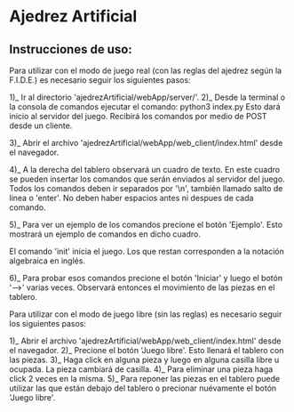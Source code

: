 # Ajedrez Artificial

Instrucciones de uso:
--------------------

Para utilizar con el modo de juego real (con las reglas del ajedrez según la F.I.D.E.) es necesario seguir los siguientes pasos:

1)_ Ir al directorio 'ajedrezArtificial/webApp/server/'.
2)_ Desde la terminal o la consola de comandos ejecutar el comando: python3 index.py
	Esto dará inicio al servidor del juego. Recibirá los comandos por medio de POST desde un cliente.

3)_ Abrir el archivo 'ajedrezArtificial/webApp/web_client/index.html' desde el navegador.

4)_ A la derecha del tablero observará un cuadro de texto. En este cuadro se pueden insertar los comandos que serán enviados al servidor del juego.
Todos los comandos deben ir separados por '\n', también llamado salto de linea o 'enter'. No deben haber espacios antes ni despues de cada comando.

5)_ Para ver un ejemplo de los comandos precione el botón 'Ejemplo'. Esto mostrará un ejemplo de comandos en dicho cuadro.

El comando 'init' inicia el juego. Los que restan corresponden a la notación algebraica en inglés.

6)_ Para probar esos comandos precione el botón 'Iniciar' y luego el botón '-->' varias veces. Observará entonces el movimiento de las piezas en el tablero.


Para utilizar con el modo de juego libre (sin las reglas) es necesario seguir los siguientes pasos:

1)_ Abrir el archivo 'ajedrezArtificial/webApp/web_client/index.html' desde el navegador.
2)_ Precione el botón 'Juego libre'. Esto llenará el tablero con las piezas.
3)_ Haga click en alguna pieza y luego en alguna casilla libre u ocupada. La pieza cambiará de casilla.
4)_ Para eliminar una pieza haga click 2 veces en la misma.
5)_ Para reponer las piezas en el tablero puede utilizar las que están debajo del tablero o precionar nuévamente el botón 'Juego libre'.